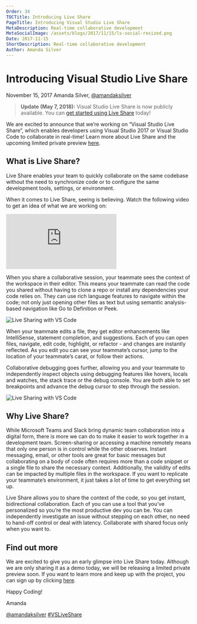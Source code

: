 ```yaml
---
Order: 34
TOCTitle: Introducing Live Share
PageTitle: Introducing Visual Studio Live Share
MetaDescription: Real-time collaborative development
MetaSocialImage: /assets/blogs/2017/11/15/ls-social-resized.png
Date: 2017-11-15
ShortDescription: Real-time collaborative development
Author: Amanda Silver
---
```

# Introducing Visual Studio Live Share

November 15, 2017 Amanda Silver, [@amandaksilver](HTTPS://twitter.com/amandaksilver)

>**Update (May 7, 2018):** Visual Studio Live Share is now publicly available. You can [get started using Live Share](HTTPS://visualstudio.microsoft.com/services/live-share) today!

We are excited to announce that we’re working on “Visual Studio Live Share”, which enables developers using Visual Studio 2017 or Visual Studio Code to collaborate in real-time! Learn more about Live Share and the upcoming limited private preview [here](/visual-studio-live-share).

## What is Live Share?
Live Share enables your team to quickly collaborate on the same codebase without the need to synchronize code or to configure the same development tools, settings, or environment.

When it comes to Live Share, seeing is believing.  Watch the following video to get an idea of what we are working on:

<iframe src="HTTPS://aka.ms/vsls-video" allowFullScreen frameBorder="0"></iframe>

When you share a collaborative session, your teammate sees the context of the workspace in their editor. This means your teammate can read the code you shared without having to clone a repo or install any dependencies your code relies on. They can use rich language features to navigate within the code; not only just opening other files as text but using semantic analysis-based navigation like Go to Definition or Peek.


![Live Sharing with VS Code](vs-code-ls-session.png)

When your teammate edits a file, they get editor enhancements like IntelliSense, statement completion, and suggestions.  Each of you can open files, navigate, edit code, highlight, or refactor - and changes are instantly reflected. As you edit you can see your teammate’s cursor, jump to the location of your teammate’s carat, or follow their actions.

Collaborative debugging goes further, allowing you and your teammate to independently inspect objects using debugging features like hovers, locals and watches, the stack trace or the debug console. You are both able to set breakpoints and advance the debug cursor to step through the session.


![Live Sharing with VS Code](vs-code-ls-session2.png)

## Why Live Share?
While Microsoft Teams and Slack bring dynamic team collaboration into a digital form, there is more we can do to make it easier to work together in a development team.  Screen-sharing or accessing a machine remotely means that only one person is in control while the other observes. Instant messaging, email, or other tools are great for basic messages but collaborating on a body of code often requires more than a code snippet or a single file to share the necessary context. Additionally, the validity of edits can be impacted by multiple files in the workspace. If you want to replicate your teammate’s environment, it just takes a lot of time to get everything set up.

Live Share allows you to share the context of the code, so you get instant, bidirectional collaboration. Each of you can use a tool that you’ve personalized so you’re the most productive dev you can be. You can independently investigate an issue without stepping on each other, no need to hand-off control or deal with latency. Collaborate with shared focus only when you want to.



## Find out more
We are excited to give you an early glimpse into Live Share today. Although we are only sharing it as a demo today, we will be releasing a limited private preview soon. If you want to learn more and keep up with the project,  you can sign up by clicking [here](HTTPS://aka.ms/vsls-signup).

Happy Coding!

Amanda

[@amandaksilver](HTTPS://twitter.com/amandaksilver) <a href="HTTPS://twitter.com/search?f=tweets&q=%23VSLiveShare&src=typd">#VSLiveShare</a>
